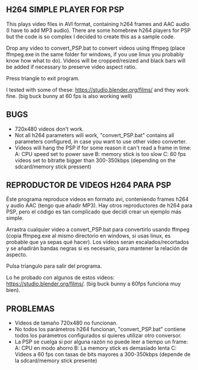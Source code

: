 H264 SIMPLE PLAYER FOR PSP
--------------------------

This plays video files in AVI format, containing h264 frames and AAC audio (I have to add MP3 audio).
There are some homebrew h264 players for PSP but the code is so complex I decided to create this as a sample code.

Drop any video to convert_PSP.bat to convert videos using ffmpeg (place ffmpeg.exe in the same folder for windows, if you use linux you probably know how what to do).
Videos will be cropped/resized and black bars will be added if necessary to preserve video aspect ratio.

Press triangle to exit program.

I tested with some of these: https://studio.blender.org/films/ and they work fine. (big buck bunny at 60 fps is also working well)


BUGS
----

- 720x480 videos don't work.
- Not all h264 parameters will work, "convert_PSP.bat" contains all parameters configured, in case you want to use other video converter.
- Videos will hang the PSP if for some reason it can't read a frame in time:
    A: CPU speed set to power save
    B: memory stick is too slow
    C: 60 fps videos set to bitratte bigger than 300-350kbps (depending on the sdcard/memory stick pressent)

REPRODUCTOR DE VIDEOS H264 PARA PSP
-----------------------------------

Éste programa reproduce videos en formato avi, conteniendo frames h264 y audio AAC (tengo que añadir MP3).
Hay otros reproductores de h264 para PSP, pero el código es tan complicado que decidí crear un ejemplo más simple.

Arrastra cualquier video a convert_PSP.bat para convertirlo usando ffmpeg (copia ffmpeg.exe al mismo directorio en windows, si usas linux, es probable que ya sepas qué hacer).
Los videos seran escalados/recortados y se añadirán bandas negras si es necesario, para mantener la relación de aspecto.

Pulsa triangulo para salir del programa.

Lo he probado con algunos de estos videos: https://studio.blender.org/films/. (big buck bunny a 60fps funciona muy bien).

PROBLEMAS
---------

- Videos de tamaño 720x480 no funcionan.
- No todos los parámetros h264 funcionan, "convert_PSP.bat" contiene todos los parámetros configurados si quieres utilizar otro conversor.
- La PSP se cuelga si por alguna razón no puede leer a tiempo un frame:
    A: CPU en modo ahorro
    B: La memory stick es demasiado lenta
    C: Videos a 60 fps con tasas de bits mayores a 300-350kbps (depende de la sdcard/memory stick presente)

